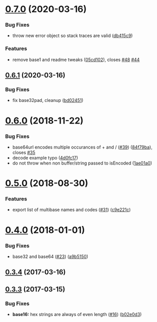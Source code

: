<a name="0.7.0"></a>
# [0.7.0](https://github.com/multiformats/js-multibase/compare/v0.6.1...v0.7.0) (2020-03-16)


### Bug Fixes

* throw new error object so stack traces are valid ([db415c9](https://github.com/multiformats/js-multibase/commit/db415c9))


### Features

* remove base1 and readme tweaks ([05cd102](https://github.com/multiformats/js-multibase/commit/05cd102)), closes [#48](https://github.com/multiformats/js-multibase/issues/48) [#44](https://github.com/multiformats/js-multibase/issues/44)



<a name="0.6.1"></a>
## [0.6.1](https://github.com/multiformats/js-multibase/compare/v0.6.0...v0.6.1) (2020-03-16)


### Bug Fixes

* fix base32pad, cleanup ([bd02451](https://github.com/multiformats/js-multibase/commit/bd02451))



<a name="0.6.0"></a>
# [0.6.0](https://github.com/multiformats/js-multibase/compare/v0.5.0...v0.6.0) (2018-11-22)


### Bug Fixes

* base64url encodes multiple occurances of + and / ([#39](https://github.com/multiformats/js-multibase/issues/39)) ([84f79ba](https://github.com/multiformats/js-multibase/commit/84f79ba)), closes [#35](https://github.com/multiformats/js-multibase/issues/35)
* decode example typo ([4d0fc17](https://github.com/multiformats/js-multibase/commit/4d0fc17))
* do not throw when non buffer/string passed to isEncoded ([1ae01a0](https://github.com/multiformats/js-multibase/commit/1ae01a0))



<a name="0.5.0"></a>
# [0.5.0](https://github.com/multiformats/js-multibase/compare/v0.4.0...v0.5.0) (2018-08-30)


### Features

* export list of multibase names and codes ([#31](https://github.com/multiformats/js-multibase/issues/31)) ([c9e221c](https://github.com/multiformats/js-multibase/commit/c9e221c))



<a name="0.4.0"></a>
# [0.4.0](https://github.com/multiformats/js-multibase/compare/v0.3.4...v0.4.0) (2018-01-01)


### Bug Fixes

* base32 and base64 ([#23](https://github.com/multiformats/js-multibase/issues/23)) ([a9b5150](https://github.com/multiformats/js-multibase/commit/a9b5150))



<a name="0.3.4"></a>
## [0.3.4](https://github.com/multiformats/js-multibase/compare/v0.3.3...v0.3.4) (2017-03-16)



<a name="0.3.3"></a>
## [0.3.3](https://github.com/multiformats/js-multibase/compare/v0.3.2...v0.3.3) (2017-03-15)


### Bug Fixes

* **base16:** hex strings are always of even length ([#16](https://github.com/multiformats/js-multibase/issues/16)) ([b02e0d3](https://github.com/multiformats/js-multibase/commit/b02e0d3))



